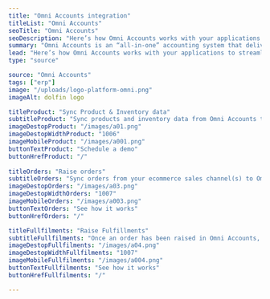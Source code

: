 ```yaml
---
title: "Omni Accounts integration"
titleList: "Omni Accounts"
seoTitle: "Omni Accounts"
seoDescription: "Here’s how Omni Accounts works with your applications to streamline your workflow."
summary: "Omni Accounts is an “all-in-one” accounting system that delivers focused, effective enterprise resource planning and business solutions."
lead: "Here’s how Omni Accounts works with your applications to streamline your workflow."
type: "source"

source: "Omni Accounts"
tags: ["erp"]
image: "/uploads/logo-platform-omni.png"
imageAlt: dolfin logo

titleProduct: "Sync Product & Inventory data"
subtitleProduct: "Sync products and inventory data from Omni Accounts to your sales channel(s)"
imageDestopProduct: "/images/a01.png"
imageDestopWidthProduct: "1006"
imageMobileProduct: "/images/a001.png"
buttonTextProduct: "Schedule a demo"
buttonHrefProduct: "/"
 
titleOrders: "Raise orders"
subtitleOrders: "Sync orders from your ecommerce sales channel(s) to Omni Accounts"
imageDestopOrders: "/images/a03.png"
imageDestopWidthOrders: "1007"
imageMobileOrders: "/images/a003.png"
buttonTextOrders: "See how it works"
buttonHrefOrders: "/" 

titleFullfilments: "Raise Fulfillments"
subtitleFullfilments: "Once an order has been raised in Omni Accounts, fulfill your order with one of fulfillment partners, such as Parcelninja"
imageDestopFullfilments: "/images/a04.png"
imageDestopWidthFullfilments: "1007"
imageMobileFullfilments: "/images/a004.png"
buttonTextFullfilments: "See how it works"
buttonHrefFullfilments: "/" 

---
```


